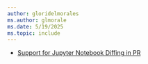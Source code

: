 ```yaml
---
author: gloridelmorales
ms.author: glmorale
ms.date: 5/19/2025
ms.topic: include
---
```


- [Support for Jupyter Notebook Diffing in PR](#support-for-jupyter-notebook-diffing-in-pr)